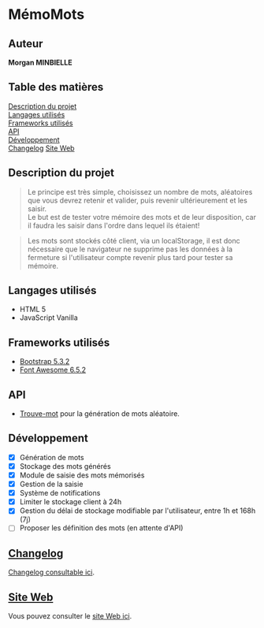 # MémoMots

## Auteur

**Morgan MINBIELLE**

## Table des matières

[Description du projet](#description-du-projet)  
[Langages utilisés](#langages-utilisés)  
[Frameworks utilisés](#frameworks-utilisés)  
[API](#api)  
[Développement](#développement)  
[Changelog](#changelog)
[Site Web](#site-web)

## Description du projet

> Le principe est très simple, choisissez un nombre de mots, aléatoires que vous devrez retenir et valider, puis revenir ultérieurement et les saisir.  
> Le but est de tester votre mémoire des mots et de leur disposition, car il faudra les saisir dans l'ordre dans lequel ils étaient!

> Les mots sont stockés côté client, via un localStorage, il est donc nécessaire que le navigateur ne supprime pas les données à la fermeture si l'utilisateur compte revenir plus tard pour tester sa mémoire.

## Langages utilisés

- HTML 5  
- JavaScript Vanilla

## Frameworks utilisés

- [Bootstrap 5.3.2](https://getbootstrap.com/docs/5.3/getting-started/introduction/)
- [Font Awesome 6.5.2](https://fontawesome.com/v6/search)

## API

- [Trouve-mot](https://trouve-mot.fr/) pour la génération de mots aléatoire.

## Développement

- [x] Génération de mots
- [x] Stockage des mots générés
- [x] Module de saisie des mots mémorisés
- [x] Gestion de la saisie
- [x] Système de notifications
- [x] Limiter le stockage client à 24h
- [x] Gestion du délai de stockage modifiable par l'utilisateur, entre 1h et 168h (7j)
- [ ] Proposer les définition des mots (en attente d'API)

## [Changelog](https://github.com/GerlariMin/MemoMots/blob/main/CHANGELOG.md)

[Changelog consultable ici](https://github.com/GerlariMin/MemoMots/blob/main/CHANGELOG.md).

## [Site Web](https://gerlarimin.github.io/MemoMots/index.html)

Vous pouvez consulter le [site Web ici](https://gerlarimin.github.io/MemoMots/index.html).